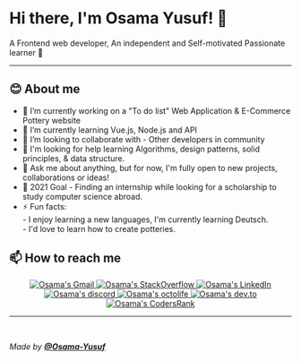 # Hi there, I'm **Osama Yusuf**! 👋
 A Frontend web developer, An independent and Self-motivated Passionate learner 🧑

---

## **😊 About me**

- 🔭 I’m currently working on a "To do list" Web Application & E-Commerce Pottery website 
- 🌱 I’m currently learning Vue.js, Node.js and API
- 👯 I’m looking to collaborate with - Other developers in community
- 🤔 I'm looking for help learning Algorithms, design patterns, solid principles, & data structure.
- 💬 Ask me about anything, but for now, I'm fully open to new projects, collaborations or ideas!
- 🥅 2021 Goal - Finding an internship while looking for a scholarship to study computer science abroad.
- ⚡ Fun facts: <br> - I enjoy learning a new languages, I'm currently learning Deutsch. <br> - I'd love to learn how to create potteries. 
<!-- - ⚡ Fun fact: The first computer “bug” was an actual real-life bug 😄 -->
<!-- - 😄 Pronouns: ... -->

## **📫 How to reach me**

<div align="center" style="text-align:center">
    <a target="_blank" href="mailto:osama9mohamed5@gmail.com">
        <img src="https://img.shields.io/badge/-Gmail-EA4335?style=for-the-badge&logo=Gmail&logoColor=white"
            alt="Osama's Gmail">
    </a>
    <a target="blank" href="https://stackoverflow.com/users/14504222/osama-mohamed" target="_blank" >
        <img src="https://img.shields.io/badge/-SO-F58025?style=for-the-badge&logo=StackOverflow&logoColor=white"
            alt="Osama's StackOverflow">
    </a>
    <a href="https://www.linkedin.com/in/osama--youssef" target="_blank" >
        <img src="https://img.shields.io/badge/LinkedIn-0A66C2?style=for-the-badge&logo=linkedin&logoColor=white"
            alt="Osama's LinkedIn">
    </a>
    <a href="https://discord.gg/nZ5jNUm9SS" target="_blank" >
        <img src="https://img.shields.io/badge/Discord-7289DA?style=for-the-badge&logo=discord&logoColor=white"
            alt="Osama's discord">
    </a>
    <a href="https://octolife.vercel.app/Osama-Yusuf" target="_blank" >
        <img src="https://img.shields.io/badge/OctoLife-333?style=for-the-badge&logo=github&logoColor=white"
            alt="Osama's octolife">
    </a>
    <a href="https://dev.to/osamayusuf" target="_blank" >
        <img src="https://img.shields.io/badge/Dev.to-0A0A0A?style=for-the-badge&logo=dev.to&logoColor=white"
            alt="Osama's dev.to">
    </a>
     <a href="https://profile.codersrank.io/user/osama-yusuf/" target="_blank" >
        <img src="https://img.shields.io/badge/CodersRank-67A4AC?style=for-the-badge&logo=codersrank&logoColor=white"
            alt="Osama's CodersRank">
    </a> 
</div>
                                    
---

<br>

_Made by **[@Osama-Yusuf](https://github.com/Osama-Yusuf)**_
                                    
<!-- **Osama-Yusuf/Osama-Yusuf** is a ✨ _special_ ✨ repository because its `README.md` (this file) appears on your GitHub profile. -->
